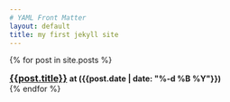 ```yaml
---
# YAML Front Matter
layout: default
title: my first jekyll site
---
```


{% for post in site.posts %}
<div style="clear: both">
<h3 style="display: inline"><a href="{{post.url}}">{{post.title}}</a></h3>
<h4 style="display: inline">at ({{post.date | date: "%-d %B %Y"}})</h4>
</div>
{% endfor %}

